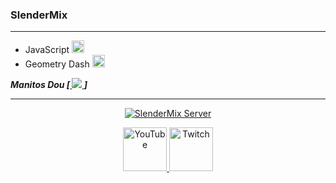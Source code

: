 ### SlenderMix 
___
* JavaScript <img src="https://upload.wikimedia.org/wikipedia/commons/thumb/9/99/Unofficial_JavaScript_logo_2.svg/1200px-Unofficial_JavaScript_logo_2.svg.png" width="20px"/>
* Geometry Dash <img src="https://static.wikia.nocookie.net/logopedia/images/6/61/Geometry_Dash_Logo.png/revision/latest/scale-to-width-down/250?cb=20210209192114&path-prefix=es" width="20px"/>

***Manitos Dou [<a href="https://dsc.gg/dou">
  <img src="https://discordapp.com/api/guilds/876339668956893216/widget.png?style=shield" />
<a/>]***

___
<div align="center">
  <p>
    <a href="https://discord.gg/eTa6dTpf89" target="_blank">
      <img src="https://discordapp.com/api/guilds/896047288969986160/widget.png?style=banner3" alt="SlenderMix Server"/>
    </a>
  </p>
  <p>
    <a href="https://www.youtube.com/channel/UCexHpXWRC_Y2w2T_fYfcp7w" target="_blank">
      <img src="https://i2.wp.com/logos.edu.mx/wp-content/uploads/2021/01/YouTube-LOGO.png?ssl=1" alt="YouTube" width="70px"/>
    </a>
    <a href="https://www.twitch.tv/slendermixgd">
      <img src="https://logos-marcas.com/wp-content/uploads/2020/11/Twitch-Emblema.png" alt="Twitch" width="70px">
    </a>
</div>

